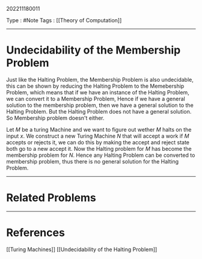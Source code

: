 202211180011

Type : #Note
Tags : [[Theory of Computation]]

---
# Undecidability of the Membership Problem
Just like the Halting Problem, the Membership Problem is also undecidable, this can be shown by reducing the Halting Problem to the Memebership Problem, which means that if we have an instance of the Halting Problem, we can convert it to a Membership Problem, Hence if we have a general solution to the membership problem, then we have a general solution to the Halting Problem.
But the Halting Problem does not have a general solution. So Membership problem doesn't either.

Let $M$ be a turing Machine and we want to figure out wether $M$ halts on the input $x$. We construct a new Turing Machine $N$ that will accept a work if $M$ accepts or rejects it, we can do this by making the accept and reject state both go to a new accept it. Now the Halting problem for $M$ has become the membership problem for $N$. Hence any Halting Problem can be converted to membership problem, thus there is no general solution for the Halting Problem.

---
# Related Problems

---
# References
[[Turing Machines]]
[[Undecidability of the Halting Problem]]
